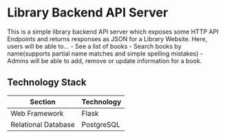 # Library Backend API Server
This is a simple library backend API server which exposes some HTTP API Endpoints and returns responses as JSON for a Library Website. Here, users will be able to...
    - See a list of books
    - Search books by name(supports partial name matches and simple spelling mistakes)
    - Admins will be able to add, remove or update information for a book.

## Technology Stack
| Section  | Technology |
| ------------- | ------------- |
| Web Framework  | Flask  |
| Relational Database  | PostgreSQL  |